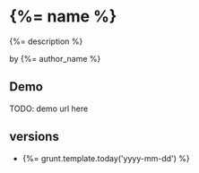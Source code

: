 # {%= name %}

{%= description %}

by {%= author_name %}

## Demo

TODO: demo url here


## versions
- {%= grunt.template.today('yyyy-mm-dd') %}
